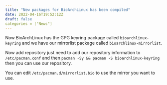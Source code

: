 ```yaml
---
title: "New packages for BioArchLinux has been compiled"
date: 2022-04-16T19:52:12Z
draft: false
categories = ["News"]
---
```


Now BioArchLinux has the GPG keyring package called `bioarchlinux-keyring` and we have our mirrorlist package called `bioarchlinux-mirrorlist`.

Now add repository just need to add our repository information to `/etc/pacman.conf` and then `pacman -Sy && pacman -S bioarchlinux-keyring` then you can use our repository.

You can edit `/etc/pacman.d/mirrorlist.bio` to use the mirror you want to use.
